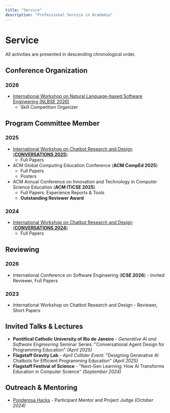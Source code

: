 ```yaml
---
title: "Service"
description: "Professional Service in Academia"
---
```


# Service

All activities are presented in descending chronological order.

## Conference Organization

### 2026

- [International Workshop on Natural Language-based Software Engineering (NLBSE 2026)](https://nlbse2026.github.io/organisation/)
  - Skill Competition Organizer

## Program Committee Member

### 2025

- [International Workshop on Chatbot Research and Design (**CONVERSATIONS 2025**)](https://2025.conversations.ws/organizers/)
  - Full Papers
- ACM Global Computing Education Conference (**ACM CompEd 2025**)
  - Full Papers
  - Posters
- ACM Annual Conference on Innovation and Technology in Computer Science Education (**ACM ITiCSE 2025**)
  - Full Papers: Experience Reports & Tools
  - **Outstanding Reviewer Award**

### 2024

- [International Workshop on Chatbot Research and Design (**CONVERSATIONS 2024**)](https://2024.conversations.ws/organizers/)
  - Full Papers

## Reviewing

### 2026

- International Conference on Software Engineering (**ICSE 2026**) - Invited Reviewer, Full Papers

### 2023

- International Workshop on Chatbot Research and Design - Reviewer, Short Papers

## Invited Talks & Lectures

- **Pontifical Catholic University of Rio de Janeiro** - _Generative AI and Software Engineering_ Seminar Series: "Conversational Agent Design for Programming Education" _(April 2025)_
- **Flagstaff Gravity Lab** - _April Collider Event_: "Designing Generative AI Chatbots for Efficient Programming Education" _(April 2025)_
- **Flagstaff Festival of Science** - "Next-Gen Learning: How AI Transforms Education in Computer Science" _(September 2024)_

## Outreach & Mentoring

- [Ponderosa Hacks](https://ponderosa-hacks.com/#About) - Participant Mentor and Project Judge _(October 2024)_
